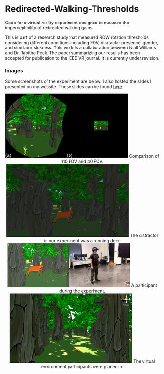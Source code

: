 # Redirected-Walking-Thresholds
Code for a virtual reality experiment designed to measure the imperceptibility of redirected walking gains

This is part of a research study that measured RDW rotation thresholds considering different conditions including FOV, disrtactor presence, gender, and simulator sickness.
This work is a collaboration between Niall Williams and Dr. Tabitha Peck.
The paper summarizing our results has been accepted for publication to the IEEE VR journal. It is currently under revision.

### Images
Some screenshots of the experiment are below. I also hosted the slides I presented on my website. These slides can be found [here](https://niwilliams.com/projects/RDW_Slides.pptx).

<div align = 'center'>
<img src = 'Images/110And40SceneEyes(NO_ARROW)_brightened.png' width = '400px'>
Comparison of 110 FOV and 40 FOV.

<br>

<img src = 'Images/110Distractor.png' width = '400px'>
The distractor in our experiment was a running deer.

<br>

<img src = 'Images/banner6.png' width = '400px'>
A participant during the experiment.

<br>

<img src = 'Images/corridor_brightened.png' width = '400px'>
The virtual environment participants were placed in.

<br>
</div>